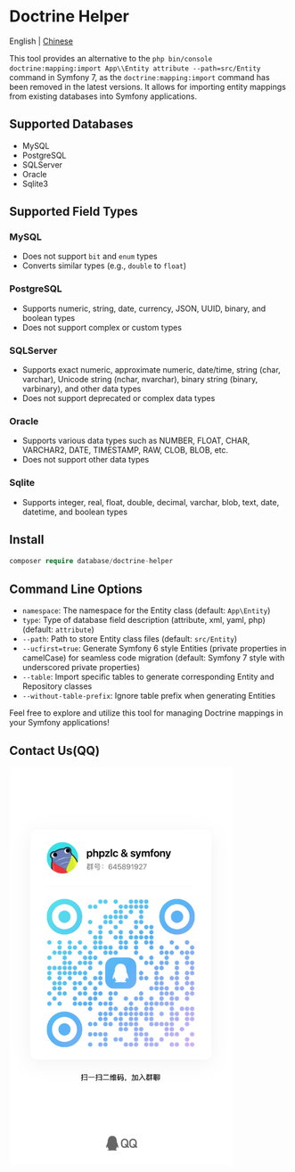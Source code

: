 # Doctrine Helper 
English | [Chinese](README_zh.md)

This tool provides an alternative to the `php bin/console doctrine:mapping:import App\\Entity attribute --path=src/Entity` command in Symfony 7, as the `doctrine:mapping:import` command has been removed in the latest versions. It allows for importing entity mappings from existing databases into Symfony applications.

## Supported Databases

- MySQL
- PostgreSQL
- SQLServer
- Oracle
- Sqlite3

## Supported Field Types

### MySQL
- Does not support `bit` and `enum` types
- Converts similar types (e.g., `double` to `float`)

### PostgreSQL
- Supports numeric, string, date, currency, JSON, UUID, binary, and boolean types
- Does not support complex or custom types

### SQLServer
- Supports exact numeric, approximate numeric, date/time, string (char, varchar), Unicode string (nchar, nvarchar), binary string (binary, varbinary), and other data types
- Does not support deprecated or complex data types

### Oracle
- Supports various data types such as NUMBER, FLOAT, CHAR, VARCHAR2, DATE, TIMESTAMP, RAW, CLOB, BLOB, etc.
- Does not support other data types

### Sqlite
- Supports integer, real, float, double, decimal, varchar, blob, text, date, datetime, and boolean types

## Install
```php
composer require database/doctrine-helper
```

## Command Line Options

- `namespace`: The namespace for the Entity class (default: `App\Entity`)
- `type`: Type of database field description (attribute, xml, yaml, php) (default: `attribute`)
- `--path`: Path to store Entity class files (default: `src/Entity`)
- `--ucfirst=true`: Generate Symfony 6 style Entities (private properties in camelCase) for seamless code migration (default: Symfony 7 style with underscored private properties)
- `--table`: Import specific tables to generate corresponding Entity and Repository classes
- `--without-table-prefix`: Ignore table prefix when generating Entities

Feel free to explore and utilize this tool for managing Doctrine mappings in your Symfony applications!

## Contact Us(QQ)
<img src="./QQ.jpg" width="400px"/>